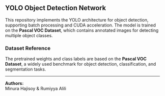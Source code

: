 ## **YOLO Object Detection Network**

This repository implements the YOLO architecture for object detection, supporting batch processing and CUDA acceleration. The model is trained on the **Pascal VOC Dataset**, which contains annotated images for detecting multiple object classes.

### **Dataset Reference**
The pretrained weights and class labels are based on the **Pascal VOC Dataset**, a widely used benchmark for object detection, classification, and segmentation tasks.

---

**Authors:**  
Minura Hajisoy & Rumiyya Alili  
